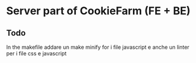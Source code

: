 # Server part of CookieFarm (FE + BE)


## Todo

In the makefile addare un make minify for i file javascript e anche un linter per i file css e javascript
